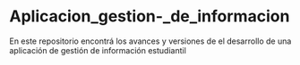 # Aplicacion_gestion-_de_informacion
En este repositorio encontrá los avances y  versiones de el desarrollo de una aplicación de gestión de información estudiantil
